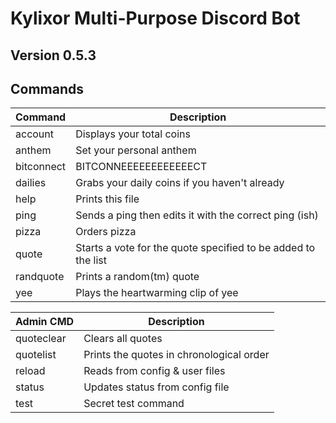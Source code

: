 **Kylixor Multi-Purpose Discord Bot**
====================================

Version 0.5.3
-------------

Commands
--------

| Command     | Description
| ----------- | -----------
| account	  | Displays your total coins
| anthem	  | Set your personal anthem
| bitconnect  | BITCONNEEEEEEEEEEEECT
| dailies	  | Grabs your daily coins if you haven't already
| help        | Prints this file
| ping        | Sends a ping then edits it with the correct ping (ish)
| pizza       | Orders pizza
| quote       | Starts a vote for the quote specified to be added to the list
| randquote   | Prints a random(tm) quote
| yee         | Plays the heartwarming clip of yee

| Admin CMD   | Description
| ----------- | -----------
| quoteclear  | Clears all quotes
| quotelist   | Prints the quotes in chronological order
| reload      | Reads from config & user files
| status      | Updates status from config file
| test        | Secret test command
